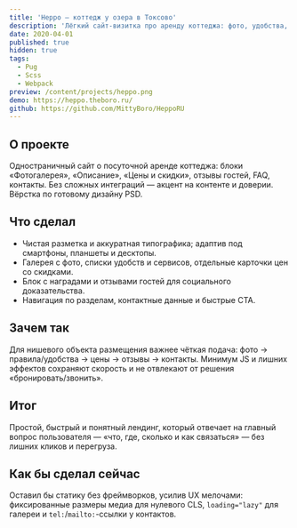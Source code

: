 ```yaml
---
title: 'Heppo — коттедж у озера в Токсово'
description: 'Лёгкий сайт-визитка про аренду коттеджа: фото, удобства, цены, отзывы и FAQ.'
date: 2020-04-01
published: true
hidden: true
tags:
  - Pug
  - Scss
  - Webpack
preview: /content/projects/heppo.png
demo: https://heppo.theboro.ru/
github: https://github.com/MittyBoro/HeppoRU
---
```


## О проекте

Одностраничный сайт о посуточной аренде коттеджа: блоки «Фотогалерея», «Описание», «Цены и скидки», отзывы гостей, FAQ, контакты. Без сложных интеграций — акцент на контенте и доверии. Вёрстка по готовому дизайну PSD.

## Что сделал

- Чистая разметка и аккуратная типографика; адаптив под смартфоны, планшеты и десктопы.
- Галерея с фото, списки удобств и сервисов, отдельные карточки цен со скидками.
- Блок с наградами и отзывами гостей для социального доказательства.
- Навигация по разделам, контактные данные и быстрые CTA.

## Зачем так

Для нишевого объекта размещения важнее чёткая подача: фото → правила/удобства → цены → отзывы → контакты. Минимум JS и лишних эффектов сохраняют скорость и не отвлекают от решения «бронировать/звонить».

## Итог

Простой, быстрый и понятный лендинг, который отвечает на главный вопрос пользователя — «что, где, сколько и как связаться» — без лишних кликов и перегруза.

## Как бы сделал сейчас

Оставил бы статику без фреймворков, усилив UX мелочами: фиксированные размеры медиа для нулевого CLS, `loading="lazy"` для галереи и `tel:`/`mailto:`-ссылки у контактов.
